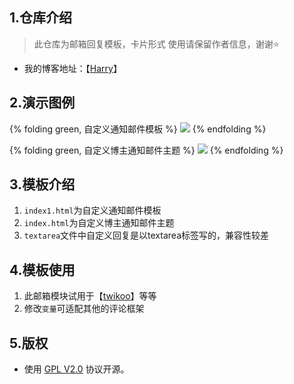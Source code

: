 ## 1.仓库介绍

>此仓库为邮箱回复模板，卡片形式
>使用请保留作者信息，谢谢⭐

- 我的博客地址：【[Harry](https://u.mr90.top)】

## 2.演示图例

{% folding green, 自定义通知邮件模板 %}
![](https://cdn.jsdelivr.net/gh/Rr210/image@master/hexo/4/9dhaada.png)
{% endfolding %}

{% folding green, 自定义博主通知邮件主题 %}
![](https://cdn.jsdelivr.net/gh/Rr210/image@master/hexo/4/9daihdadjadw.png)
{% endfolding %}

## 3.模板介绍

1. `index1.html`为自定义通知邮件模板
2. `index.html`为自定义博主通知邮件主题
3. `textarea`文件中自定义回复是以textarea标签写的，兼容性较差

## 4.模板使用

1. 此邮箱模块试用于【[twikoo](https://twikoo.js.org/)】等等
2. 修改`变量`可适配其他的评论框架

## 5.版权

- 使用 [GPL V2.0](https://github.com/Rr210/emailformwork/blob/master/LICENSE) 协议开源。


